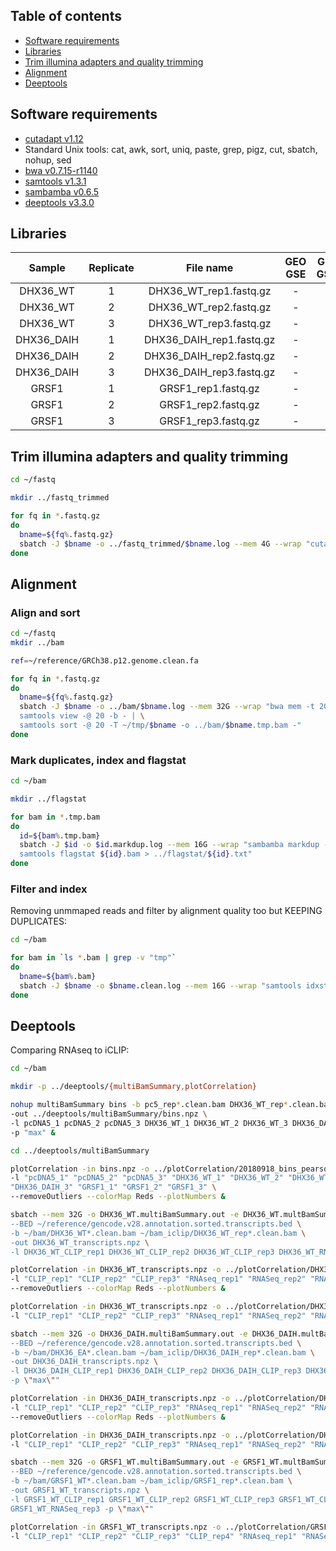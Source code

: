 
## Table of contents

- [Software requirements](#software-requirements)
- [Libraries](#libraries)
- [Trim illumina adapters and quality trimming](#trim-illumina-adapters-and-quality-trimming)
- [Alignment](#alignment)
- [Deeptools](#deeptools)


## Software requirements

- [cutadapt v1.12](http://cutadapt.readthedocs.io/en/stable/guide.html)
- Standard Unix tools: cat, awk, sort, uniq, paste, grep, pigz, cut, sbatch, nohup, sed
- [bwa v0.7.15-r1140](http://bio-bwa.sourceforge.net/)
- [samtools v1.3.1](http://samtools.sourceforge.net/)
- [sambamba v0.6.5](https://lomereiter.github.io/sambamba/)
- [deeptools v3.3.0](https://deeptools.readthedocs.io/en/develop/)


## Libraries

Sample | Replicate | File name | GEO GSE | GEO GSM
:--------:|:---------:|:---------:|:-------:|:-------:
DHX36_WT | 1 | DHX36_WT_rep1.fastq.gz | - | -
DHX36_WT | 2 | DHX36_WT_rep2.fastq.gz | - | -
DHX36_WT | 3 | DHX36_WT_rep3.fastq.gz | - | -
DHX36_DAIH | 1 | DHX36_DAIH_rep1.fastq.gz | - | -
DHX36_DAIH | 2 | DHX36_DAIH_rep2.fastq.gz | - | -
DHX36_DAIH | 3 | DHX36_DAIH_rep3.fastq.gz | - | -
GRSF1 | 1 | GRSF1_rep1.fastq.gz | - | -
GRSF1 | 2 | GRSF1_rep2.fastq.gz | - | -
GRSF1 | 3 | GRSF1_rep3.fastq.gz | - | -


## Trim illumina adapters and quality trimming

```bash
cd ~/fastq

mkdir ../fastq_trimmed

for fq in *.fastq.gz
do
  bname=${fq%.fastq.gz}
  sbatch -J $bname -o ../fastq_trimmed/$bname.log --mem 4G --wrap "cutadapt -a AGATCGGAAGAGC -m 20 --max-n=20 -q 20 -o ../fastq_trimmed/${bname}.fq.gz $fq > ../fastq_trimmed/$bname.txt"
done
```


## Alignment

### Align and sort

```bash
cd ~/fastq
mkdir ../bam

ref=~/reference/GRCh38.p12.genome.clean.fa

for fq in *.fastq.gz
do
  bname=${fq%.fastq.gz}
  sbatch -J $bname -o ../bam/$bname.log --mem 32G --wrap "bwa mem -t 20 -M $ref $fq | \
  samtools view -@ 20 -b - | \
  samtools sort -@ 20 -T ~/tmp/$bname -o ../bam/$bname.tmp.bam -"
done
```

### Mark duplicates, index and flagstat

```bash
cd ~/bam

mkdir ../flagstat

for bam in *.tmp.bam
do
  id=${bam%.tmp.bam}
  sbatch -J $id -o $id.markdup.log --mem 16G --wrap "sambamba markdup -t 20 $bam ${id}.bam 2> ${id}.markdup.txt && \
  samtools flagstat ${id}.bam > ../flagstat/${id}.txt"
done
```

### Filter and index

Removing unmmaped reads and filter by alignment quality too but KEEPING DUPLICATES:

```bash
cd ~/bam

for bam in `ls *.bam | grep -v "tmp"`
do
  bname=${bam%.bam}
  sbatch -J $bname -o $bname.clean.log --mem 16G --wrap "samtools idxstats $bam | cut -f1 | grep '^chr' | xargs samtools view -@ 20 -b -F 516 -q 1 $bam > $bname.clean.bam && samtools index $bname.clean.bam"
done
```


## Deeptools

Comparing RNAseq to iCLIP:

```bash
cd ~/bam

mkdir -p ../deeptools/{multiBamSummary,plotCorrelation}

nohup multiBamSummary bins -b pc5_rep*.clean.bam DHX36_WT_rep*.clean.bam DHX36_DAIH_rep*.clean.bam GRSF1_rep*.clean.bam \
-out ../deeptools/multiBamSummary/bins.npz \
-l pcDNA5_1 pcDNA5_2 pcDNA5_3 DHX36_WT_1 DHX36_WT_2 DHX36_WT_3 DHX36_DAIH_1 DHX36_DAIH_2 DHX36_DAIH_3 GRSF1_1 GRSF1_2 GRSF1_3 \
-p "max" &

cd ../deeptools/multiBamSummary

plotCorrelation -in bins.npz -o ../plotCorrelation/20180918_bins_pearson_heatmap.png -c pearson -p heatmap \
-l "pcDNA5_1" "pcDNA5_2" "pcDNA5_3" "DHX36_WT_1" "DHX36_WT_2" "DHX36_WT_3" "DHX36_DAIH_1" "DHX36_DAIH_2" \
"DHX36_DAIH_3" "GRSF1_1" "GRSF1_2" "GRSF1_3" \
--removeOutliers --colorMap Reds --plotNumbers &

sbatch --mem 32G -o DHX36_WT.multiBamSummary.out -e DHX36_WT.multBamSummary.err -J DHX36_WT --wrap "multiBamSummary BED-file \
--BED ~/reference/gencode.v28.annotation.sorted.transcripts.bed \
-b ~/bam/DHX36_WT*.clean.bam ~/bam_iclip/DHX36_WT_rep*.clean.bam \
-out DHX36_WT_transcripts.npz \
-l DHX36_WT_CLIP_rep1 DHX36_WT_CLIP_rep2 DHX36_WT_CLIP_rep3 DHX36_WT_RNAseq_rep1 DHX36_WT_RNASeq_rep2 DHX36_WT_RNASeq_rep3 -p \"max\""

plotCorrelation -in DHX36_WT_transcripts.npz -o ../plotCorrelation/DHX36_WT_transcripts.png -c pearson -p heatmap \
-l "CLIP_rep1" "CLIP_rep2" "CLIP_rep3" "RNAseq_rep1" "RNASeq_rep2" "RNASeq_rep3" \
--removeOutliers --colorMap Reds --plotNumbers &

plotCorrelation -in DHX36_WT_transcripts.npz -o ../plotCorrelation/DHX36_WT_transcripts.scatter.png -c pearson -p scatterplot \
-l "CLIP_rep1" "CLIP_rep2" "CLIP_rep3" "RNAseq_rep1" "RNASeq_rep2" "RNASeq_rep3" --removeOutliers --log1p &

sbatch --mem 32G -o DHX36_DAIH.multiBamSummary.out -e DHX36_DAIH.multBamSummary.err -J DHX36_DAIH --wrap "multiBamSummary BED-file \
--BED ~/reference/gencode.v28.annotation.sorted.transcripts.bed \
-b ~/bam/DHX36_EA*.clean.bam ~/bam_iclip/DHX36_DAIH_rep*.clean.bam \
-out DHX36_DAIH_transcripts.npz \
-l DHX36_DAIH_CLIP_rep1 DHX36_DAIH_CLIP_rep2 DHX36_DAIH_CLIP_rep3 DHX36_DAIH_RNAseq_rep1 DHX36_DAIH_RNASeq_rep2 DHX36_DAIH_RNASeq_rep3 \
-p \"max\""

plotCorrelation -in DHX36_DAIH_transcripts.npz -o ../plotCorrelation/DHX36_DAIH_transcripts.png -c pearson -p heatmap \
-l "CLIP_rep1" "CLIP_rep2" "CLIP_rep3" "RNAseq_rep1" "RNASeq_rep2" "RNASeq_rep3" \
--removeOutliers --colorMap Reds --plotNumbers &

plotCorrelation -in DHX36_DAIH_transcripts.npz -o ../plotCorrelation/DHX36_DAIH_transcripts.scatter.png -c pearson -p scatterplot \
-l "CLIP_rep1" "CLIP_rep2" "CLIP_rep3" "RNAseq_rep1" "RNASeq_rep2" "RNASeq_rep3" --removeOutliers --log1p &

sbatch --mem 32G -o GRSF1_WT.multiBamSummary.out -e GRSF1_WT.multBamSummary.err -J GRSF1_WT --wrap "multiBamSummary BED-file \
--BED ~/reference/gencode.v28.annotation.sorted.transcripts.bed \
-b ~/bam/GRSF1_WT*.clean.bam ~/bam_iclip/GRSF1_rep*.clean.bam \
-out GRSF1_WT_transcripts.npz \
-l GRSF1_WT_CLIP_rep1 GRSF1_WT_CLIP_rep2 GRSF1_WT_CLIP_rep3 GRSF1_WT_CLIP_rep4 GRSF1_WT_RNAseq_rep1 GRSF1_WT_RNASeq_rep2 \
GRSF1_WT_RNASeq_rep3 -p \"max\""

plotCorrelation -in GRSF1_WT_transcripts.npz -o ../plotCorrelation/GRSF1_WT_transcripts.scatter.png -c pearson -p scatterplot \
-l "CLIP_rep1" "CLIP_rep2" "CLIP_rep3" "CLIP_rep4" "RNAseq_rep1" "RNASeq_rep2" "RNASeq_rep3" --removeOutliers --log1p &
```
